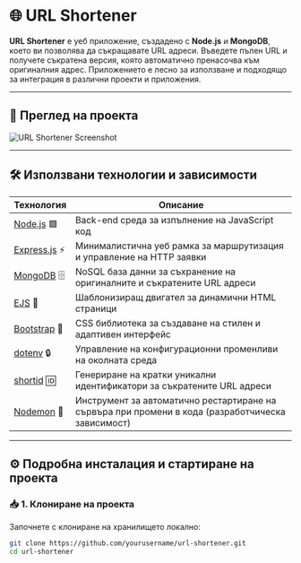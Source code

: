 # 🌐 URL Shortener

**URL Shortener** е уеб приложение, създадено с **Node.js** и **MongoDB**, което ви позволява да съкращавате URL адреси. Въведете пълен URL и получете съкратена версия, която автоматично пренасочва към оригиналния адрес. Приложението е лесно за използване и подходящо за интеграция в различни проекти и приложения.

---

## 📸 Преглед на проекта
![URL Shortener Screenshot](./images/screenshot.png) <!-- Заменете с действителния път до изображението -->

---

## 🛠️ Използвани технологии и зависимости

| Технология | Описание |
|------------|----------|
| [Node.js](https://nodejs.org/) 🟩 | Back-end среда за изпълнение на JavaScript код |
| [Express.js](https://expressjs.com/) ⚡ | Минималистична уеб рамка за маршрутизация и управление на HTTP заявки |
| [MongoDB](https://www.mongodb.com/) 🗄️ | NoSQL база данни за съхранение на оригиналните и съкратените URL адреси |
| [EJS](https://ejs.co/) 🎨 | Шаблонизиращ двигател за динамични HTML страници |
| [Bootstrap](https://getbootstrap.com/) 🎨 | CSS библиотека за създаване на стилен и адаптивен интерфейс |
| [dotenv](https://github.com/motdotla/dotenv) 🔒 | Управление на конфигурационни променливи на околната среда |
| [shortid](https://www.npmjs.com/package/shortid) 🆔 | Генериране на кратки уникални идентификатори за съкратените URL адреси |
| [Nodemon](https://nodemon.io/) 🔄 | Инструмент за автоматично рестартиране на сървъра при промени в кода (разработчическа зависимост) |

---

## ⚙️ Подробна инсталация и стартиране на проекта

### 📥 1. Клониране на проекта

Започнете с клониране на хранилището локално:

```bash
git clone https://github.com/yourusername/url-shortener.git
cd url-shortener
